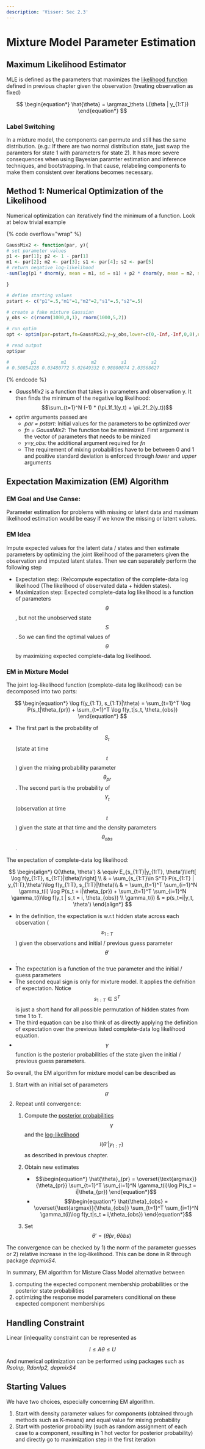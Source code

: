 ```yaml
---
description: 'Visser: Sec 2.3'
---
```


# Mixture Model Parameter Estimation

## Maximum Likelihood Estimator

MLE is defined as the parameters that maximizes the [likelihood function](../mixture-model-setup.md#likelihood) defined in previous chapter given the observation (treating observation as fixed)

$$
\begin{equation*}
\hat{\theta} = \argmax_\theta L(\theta | y_{1:T})
\end{equation*}
$$

### Label Switching

In a mixture model, the components can permute and still has the same distribution. (e.g.: If there are two normal distribution state, just swap the paramters for state 1 with parameters for state 2). It has more severe consequences when using Bayesian paramter estimation and inference techniques, and bootstrapping. In that cause, relabeling components to make them consistent over iterations becomes necessary.&#x20;

## Method 1: Numerical Optimization of the Likelihood&#x20;

Numerical optimization can iteratively find the minimum of a function. Look at below trivial example

{% code overflow="wrap" %}
```r
GaussMix2 <- function(par, y){
# set parameter values 
p1 <- par[1]; p2 <- 1 - par[1]
m1 <- par[2]; m2 <- par[3]; s1 <- par[4]; s2 <- par[5]
# return negative log-likelihood 
-sum(log(p1 * dnorm(y, mean = m1, sd = s1) + p2 * dnorm(y, mean = m2, sd = s2)))

}

# define starting values 
pstart <- c("p1"=.5,"m1"=1,"m2"=2,"s1"=.5,"s2"=.5)

# create a fake mixture Gaussian 
y_obs <- c(rnorm(1000,0,1), rnorm(1000,5,2))

# run optim 
opt <- optim(par=pstart,fn=GaussMix2,y=y_obs,lower=c(0,-Inf,-Inf,0,0),upper=c(1,rep(Inf,4)),method="L-BFGS-B")

# read output 
opt$par 

#        p1         m1         m2         s1         s2 
# 0.50854228 0.03480772 5.02649332 0.98800874 2.03568627 

```
{% endcode %}

* _GaussMix2_ is a function that takes in parameters and observation y. It then finds the minimum of the negative log likelihood:$$\sum_{t=1}^N (-1) * (\pi_1f_1(y_t) + \pi_2f_2(y_t))$$
* _optim_ arguments passed are&#x20;
  * _par = pstart_: Initial values for the parameters to be optimized over&#x20;
  * _fn = GaussMix2_: The function toe be minimized. First argument is the vector of parameters that needs to be minized&#x20;
  * _y=y\_obs:_ the additional argument required for _fn_
  * The requirement of mixing probabilities have to be between 0 and 1 and positive standard deviation is enforced through _lower_ and _upper_ arguments&#x20;

## Expectation Maximization (EM) Algorithm&#x20;

### EM Goal and Use Canse:&#x20;

Parameter estimation for problems with missing or latent data and maximum likelihood estimation would be easy if we know the missing or latent values.

### EM Idea&#x20;

Impute expected values for the latent data / states and then estimate parameters by optimizing the joint likelihood of the parameters given the observation and imputed latent states. Then we can separately perform the following step&#x20;

* Expectation step: (Re)compute expectation of the complete-data log likelihood (The likelihood of observated data + hidden states).&#x20;
* Maximization step: Expected complete-data log likelihood is a function of parameters $$\theta$$, but not the unobserved state $$S$$. So we can find the optimal values of $$\theta$$ by maximizing expected complete-data log likelihood.&#x20;

### EM in Mixture Model&#x20;

The joint log-likelihood function (complete-data log likelihood) can be decomposed into two parts:&#x20;

$$
\begin{equation*}
\log f(y_{1:T}, s_{1:T}|\theta) = \sum_{t=1}^T \log P(s_t|\theta_{pr}) + \sum_{t=1}^T \log f(y_t|s_t, \theta_{obs})
\end{equation*}
$$

* The first part is the probability of $$S_t$$ (state at time $$t$$) given the mixing probability parameter $$\theta_{pr}$$. The second part is the probability of $$Y_t$$ (observation at time $$t$$) given the state at that time and the density parameters $$\theta_{obs}$$.&#x20;

The expectation of complete-data log likelihood:&#x20;

$$
\begin{align*}
Q(\theta, \theta') 
& \equiv E_{s_{1:T}|y_{1:T}, \theta'}\left[ \log f(y_{1:T}, s_{1:T}|\theta)\right] \\
& = \sum_{s_{1:T}\in S^T} P(s_{1:T} | y_{1:T},\theta')\log f(y_{1:T}, s_{1:T}|\theta)\\
& = \sum_{t=1}^T \sum_{i=1}^N \gamma_t(i) \log P(s_t = i|\theta_{pr}) + \sum_{t=1}^T \sum_{i=1}^N \gamma_t(i)\log f(y_t | s_t = i, \theta_{obs}) \\
\gamma_t(i) & = p(s_t=i|y_t, \theta')
\end{align*}
$$

* In the definition, the expectation is w.r.t hidden state across each observation ($$s_{1:T}$$) given the observations and initial / previous guess parameter $$\theta'$$.&#x20;
* The expectation is a function of the true parameter and the initial / guess parameters&#x20;
* The second equal sign is only for mixture model. It applies the defnition of expectation. Notice $$s_{1:T}\in S^T$$ is just a short hand for all possible permutation of hidden states from time 1 to T.&#x20;
* The third equation can be also think of as directly applying the definition of expectation over the previous listed complete-data log likelihood equation.&#x20;
* $$\gamma$$ function is the posterior probabilities of the state given the initial / previous guess parameters.&#x20;

So overall, the EM algorithm for mixture model can be described as&#x20;

1. Start with an initial set of parameters $$\theta'$$
2. Repeat until convergence:&#x20;
   1. Compute the [posterior probabilities](../mixture-model-setup.md#posterior-probabilities) $$\gamma$$and the [log-likelihood](../mixture-model-setup.md#likelihood) $$l(\theta'|y_{1:T})$$as described in previous chapter.&#x20;
   2. Obtain new estimates&#x20;
      * $$\begin{equation*} \hat{\theta}_{pr} = \overset{\text{argmax}}{\theta_{pr}} \sum_{t=1}^T \sum_{i=1}^N \gamma_t(i)\log P(s_t = i|\theta_{pr}) \end{equation*}$$
      *   $$\begin{equation*} \hat{\theta}_{obs} = \overset{\text{argmax}}{\theta_{obs}} \sum_{t=1}^T \sum_{i=1}^N \gamma_t(i)\log f(y_t|s_t = i,\theta_{obs}) \end{equation*}$$


   3. Set $$\theta'=(\hat{\theta}{pr}, \hat{\theta}{obs})$$

The convergence can be checked by 1) the norm of the parameter guesses or 2) relative increase in the log-likelihood. This can be done in R through package _depmixS4._&#x20;

In summary, EM algorithm for Misture Class Model alternative between&#x20;

1. computing the expected component membership probabilities or the posterior state probabilities
2. optimizing the response model parameters conditional on these expected component memberships

## Handling Constraint

Linear (in)equality constraint can be represented as&#x20;

$$
I \leq A\theta\leq U
$$

And numerical optimization can be performed using packages such as _Rsolnp, Rdonlp2, depmixS4_ &#x20;

## Starting Values

We have two choices, especially concerning EM algorithm.&#x20;

1. Start with density parameter values for components (obtained through methods such as K-means) and equal value for mixing probability&#x20;
2. Start with posterior probability (such as random assignment of each case to a component, resulting in 1 hot vector for posterior probability) and directly go to maximization step in the first iteration&#x20;
